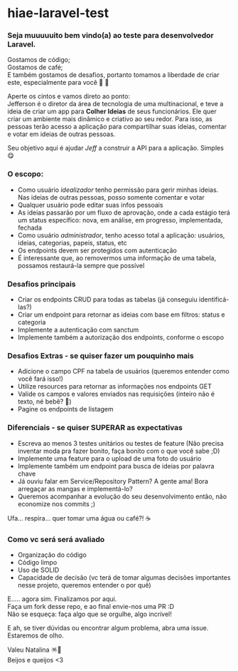 # hiae-laravel-test

### Seja muuuuuito bem vindo(a) ao teste para desenvolvedor Laravel.

Gostamos de código;  
Gostamos de café;  
E também gostamos de desafios, portanto tomamos a liberdade de criar este, especialmente para você 🥳 🎉

Aperte os cintos e vamos direto ao ponto:  
Jefferson é o diretor da área de tecnologia de uma multinacional, e teve a ideia de criar um app para **Colher Ideias** de seus funcionários. Ele quer criar um ambiente mais dinâmico e criativo ao seu redor. Para isso, as pessoas terão acesso a aplicação para compartilhar suas ideias, comentar e votar em ideias de outras pessoas.  

Seu objetivo aqui é ajudar *Jeff* a construir a API para a aplicação. Simples 😋

### O escopo: 
- Como usuário *idealizador* tenho permissão para gerir minhas ideias. Nas ideias de outras pessoas, posso somente comentar e votar
- Qualquer usuário pode editar suas infos pessoais
- As ideias passarão por um fluxo de aprovação, onde a cada estágio terá um status específico: nova, em análise, em progresso, implementada, fechada
- Como usuário *administrador*, tenho acesso total a aplicação: usuários, ideias, categorias, papeis, status, etc
- Os endpoints devem ser protegidos com autenticação
- É interessante que, ao removermos uma informação de uma tabela, possamos restaurá-la sempre que possível

### Desafios principais
 - Criar os endpoints CRUD para todas as tabelas (já conseguiu identificá-las?)
 - Criar um endpoint para retornar as ideias com base em filtros: status e categoria
 - Implemente a autenticação com sanctum
 - Implemente também a autorização dos endpoints, conforme o escopo

### Desafios Extras - se quiser fazer um pouquinho mais
- Adicione o campo CPF na tabela de usuários (queremos entender como você fará isso!)
- Utilize resources para retornar as informações nos endpoints GET
- Valide os campos e valores enviados nas requisições (inteiro não é texto, né bebê? 🤪)
- Pagine os endpoints de listagem

### Diferenciais - se quiser SUPERAR as expectativas
- Escreva ao menos 3 testes unitários ou testes de feature (Não precisa inventar moda pra fazer bonito, faça bonito com o que você sabe ;D)
- Implemente uma feature para o upload de uma foto do usuário
- Implemente também um endpoint para busca de ideias por palavra chave
- Já ouviu falar em Service/Repository Pattern? A gente ama! Bora arregaçar as mangas e implementá-lo?
- Queremos acompanhar a evolução do seu desenvolvimento então, não economize nos commits ;)

Ufa... respira... quer tomar uma água ou café?! ☕️

### Como vc será será avaliado
- Organização do código
- Código limpo
- Uso de SOLID
- Capacidade de decisão (vc terá de tomar algumas decisões importantes nesse projeto, queremos entender o por quê)

E..... agora sim. Finalizamos por aqui.  
Faça um fork desse repo, e ao final envie-nos uma PR :D  
Não se esqueça: faça algo que se orgulhe, algo incrível!  

E ah, se tiver dúvidas ou encontrar algum problema, abra uma issue. Estaremos de olho.

Valeu Natalina 🪅🎄  
Beijos e queijos <3
